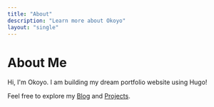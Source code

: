 ```yaml
---
title: "About"
description: "Learn more about Okoyo"
layout: "single"
---
```


# About Me

Hi, I'm Okoyo. I am building my dream portfolio website using Hugo!

Feel free to explore my [Blog](/blog) and [Projects](/projects).
